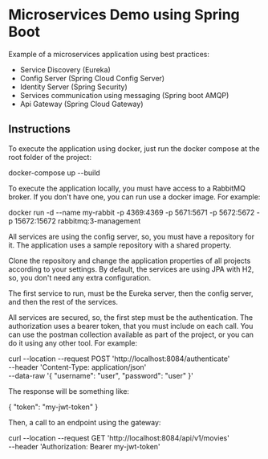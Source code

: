# Microservices Demo using Spring Boot 

Example of a microservices application using best practices:
- Service Discovery (Eureka)
- Config Server (Spring Cloud Config Server)
- Identity Server (Spring Security)
- Services communication using messaging (Spring boot AMQP)  
- Api Gateway (Spring Cloud Gateway)

## Instructions

To execute the application using docker, just run the docker compose at the root folder of the project:

docker-compose up --build

To execute the application locally, you must have access to a RabbitMQ broker. If you don't have 
one, you can run use a docker image. For example:

docker run -d --name my-rabbit -p 4369:4369 -p 5671:5671 -p 5672:5672 -p 15672:15672 rabbitmq:3-management

All services are using the config server, so, you must have a repository for it. The application uses a sample repository with a shared property.

Clone the repository and change the application properties of all projects according to your settings. By default, the services are using JPA with H2, so, you
don't need any extra configuration.

The first service to run, must be the Eureka server, then the config server, and then the 
rest of the services.

All services are secured, so, the first step must be the authentication. The authorization
uses a bearer token, that you must include on each call. You can use the postman collection 
available as part of the project, or you can do it using any other tool. For example:

curl --location --request POST 'http://localhost:8084/authenticate' \
--header 'Content-Type: application/json' \
--data-raw '{
"username": "user",
"password": "user"
}'

The response will be something like:

{
"token": "my-jwt-token"
}

Then, a call to an endpoint using the gateway:

curl --location --request GET 'http://localhost:8084/api/v1/movies' \
--header 'Authorization: Bearer my-jwt-token'


